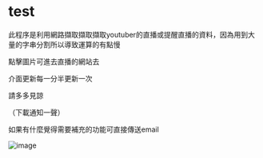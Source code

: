 # test

此程序是利用網路擷取擷取擷取youtuber的直播或提醒直播的資料，因為用到大量的字串分割所以導致運算的有點慢

點擊圖片可進去直播的網站去

介面更新每一分半更新一次

請多多見諒

（下載通知一聲）

如果有什麼覺得需要補充的功能可直接傳送email

![image](https://github.com/gink40501/test/blob/master/vtuber__jpg.PNG)
